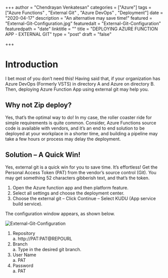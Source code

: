 +++
author = "Chendrayan Venkatesan"
categories = ["Azure"]
tags = ["Azure Functions" , "External Git" , "Azure DevOps" , "Deployment"]
date = "2020-04-17"
description = "An alternative may save time!"
featured = "External-Git-Configuration.jpg"
featuredalt = "External-Git-Configuration"
featuredpath = "date"
linktitle = ""
title = "DEPLOYING AZURE FUNCTION APP - EXTERNAL GIT"
type = "post"
draft = "false"

+++

# Introduction 

I bet most of you don’t need this! Having said that, if your organization has Azure DevOps (Formerly VSTS) in directory A and Azure on directory B. Then, deploying Azure Function App using external git may help you. 

## Why not Zip deploy? 

Yes, that’s the optimal way to do! In my case, the roller coaster ride for simple requirements is quite common. Consider, Azure Functions source code is available with vendors, and it’s an end to end solution to be deployed at your workplace in a shorter time, and building a pipeline may take a few hours or process may delay the deployment. 

## Solution – A Quick Win!

Yes, external git is a quick win for you to save time. It’s effortless! Get the Personal Access Token (PAT) from the vendor’s source control (Git). You may get something 52 characters gibberish text, and that’s the token. 

1. Open the Azure function app and then platform feature.
2. Select all settings and choose the deployment center. 
3. Choose the external git – Click Continue – Select KUDU (App service build service).

The configuration window appears, as shown below. 

![External-Git-Configuration](/img/2020/04/External-Git-Configuration.png)

1.	Repository  
    a.	http://PAT:PAT@REPOURL
2.	Branch  
    a.	Type in the desired git branch. 
3.	User Name  
    a.	PAT
4.	Password  
    a.	PAT